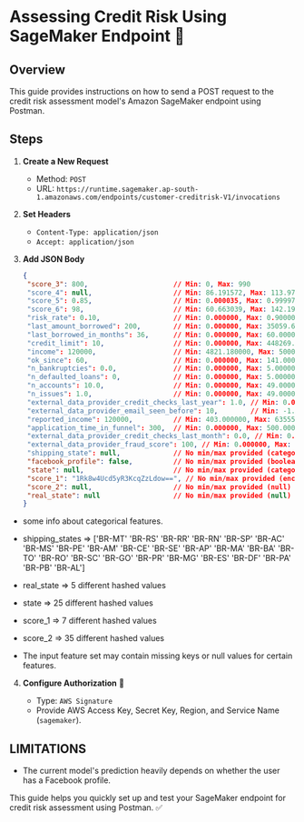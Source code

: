# Assessing Credit Risk Using SageMaker Endpoint 🚀

## Overview

This guide provides instructions on how to send a POST request to the credit risk assessment model's Amazon SageMaker endpoint using Postman. 

## Steps

1. **Create a New Request**

   - Method: `POST`
   - URL: `https://runtime.sagemaker.ap-south-1.amazonaws.com/endpoints/customer-creditrisk-V1/invocations`

2. **Set Headers**

   - `Content-Type: application/json`
   - `Accept: application/json`

3. **Add JSON Body**

   ```json
   {
    "score_3": 800,                     // Min: 0, Max: 990
    "score_4": null,                    // Min: 86.191572, Max: 113.978234
    "score_5": 0.85,                    // Min: 0.000035, Max: 0.999973
    "score_6": 98,                      // Min: 60.663039, Max: 142.192400
    "risk_rate": 0.10,                  // Min: 0.000000, Max: 0.900000
    "last_amount_borrowed": 200,        // Min: 0.000000, Max: 35059.600000
    "last_borrowed_in_months": 36,      // Min: 0.000000, Max: 60.000000
    "credit_limit": 10,                 // Min: 0.000000, Max: 448269.000000
    "income": 120000,                   // Min: 4821.180000, Max: 5000028.000000
    "ok_since": 60,                     // Min: 0.000000, Max: 141.000000
    "n_bankruptcies": 0.0,              // Min: 0.000000, Max: 5.000000
    "n_defaulted_loans": 0,             // Min: 0.000000, Max: 5.000000
    "n_accounts": 10.0,                 // Min: 0.000000, Max: 49.000000
    "n_issues": 1.0,                    // Min: 0.000000, Max: 49.000000
    "external_data_provider_credit_checks_last_year": 1.0, // Min: 0.000000, Max: 1.000000
    "external_data_provider_email_seen_before": 10,        // Min: -1.000000, Max: 59.000000
    "reported_income": 120000,          // Min: 403.000000, Max: 6355500000000000.000000
    "application_time_in_funnel": 300,  // Min: 0.000000, Max: 500.000000
    "external_data_provider_credit_checks_last_month": 0.0, // Min: 0.000000, Max: 3.000000
    "external_data_provider_fraud_score": 100, // Min: 0.000000, Max: 1000.000000
    "shipping_state": null,             // No min/max provided (categorical)
    "facebook_profile": false,          // No min/max provided (boolean)
    "state": null,                      // No min/max provided (categorical)
    "score_1": "1Rk8w4Ucd5yR3KcqZzLdow==", // No min/max provided (encoded string)
    "score_2": null,                    // No min/max provided (null)
    "real_state": null                  // No min/max provided (null)
   }
   ```
 - some info about categorical features.
 - shipping_states => ['BR-MT' 'BR-RS' 'BR-RR' 'BR-RN' 'BR-SP' 'BR-AC' 'BR-MS' 'BR-PE' 'BR-AM'
   'BR-CE' 'BR-SE' 'BR-AP' 'BR-MA' 'BR-BA' 'BR-TO' 'BR-RO' 'BR-SC' 'BR-GO'
   'BR-PR' 'BR-MG' 'BR-ES' 'BR-DF' 'BR-PA' 'BR-PB' 'BR-AL']

 - real_state => 5 different hashed values
 - state => 25 different hashed values
 - score_1 => 7 different hashed values
 - score_2 => 35 different hashed values

 - The input feature set may contain missing keys or null values for certain features.

4. **Configure Authorization** 🔑

   - Type: `AWS Signature`
   - Provide AWS Access Key, Secret Key, Region, and Service Name (`sagemaker`).

## LIMITATIONS

- The current model's prediction heavily depends on whether the user has a Facebook profile.

This guide helps you quickly set up and test your SageMaker endpoint for credit risk assessment using Postman. ✅